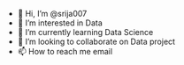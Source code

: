 - 👋 Hi, I’m @srija007
- 👀 I’m interested in Data
- 🌱 I’m currently learning Data Science
- 💞️ I’m looking to collaborate on Data project
- 📫 How to reach me email

<!---
srija007/srija007 is a ✨ special ✨ repository because its `README.md` (this file) appears on your GitHub profile.
You can click the Preview link to take a look at your changes.
--->
